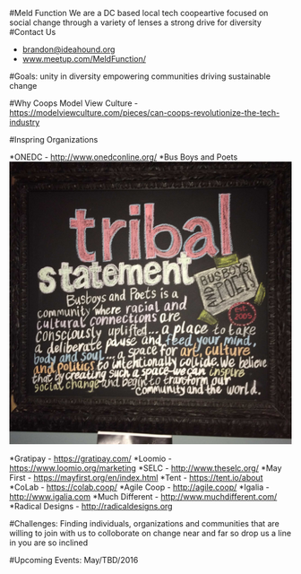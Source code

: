 #Meld Function
We are a DC based local tech coopeartive focused on social change through a variety of lenses a strong drive for diversity
#Contact Us
* brandon@ideahound.org
* www.meetup.com/MeldFunction/

#Goals: 
unity in diversity
empowering communities
driving sustainable change

#Why Coops
Model View Culture - https://modelviewculture.com/pieces/can-coops-revolutionize-the-tech-industry

#Inspring Organizations

*ONEDC - http://www.onedconline.org/
*Bus Boys and Poets
![alt tag](tribal_statement.jpg)

*Gratipay - https://gratipay.com/
*Loomio - https://www.loomio.org/marketing
*SELC - http://www.theselc.org/
*May First - https://mayfirst.org/en/index.html
*Tent - https://tent.io/about
*CoLab - https://colab.coop/
*Agile Coop - http://agile.coop/
*Igalia - http://www.igalia.com
*Much Different - http://www.muchdifferent.com/
*Radical Designs - http://radicaldesigns.org

#Challenges: 
Finding individuals, organizations and communities that are willing to join with us to colloborate on change near and far so drop us a line in you are so inclined

#Upcoming Events: May/TBD/2016

